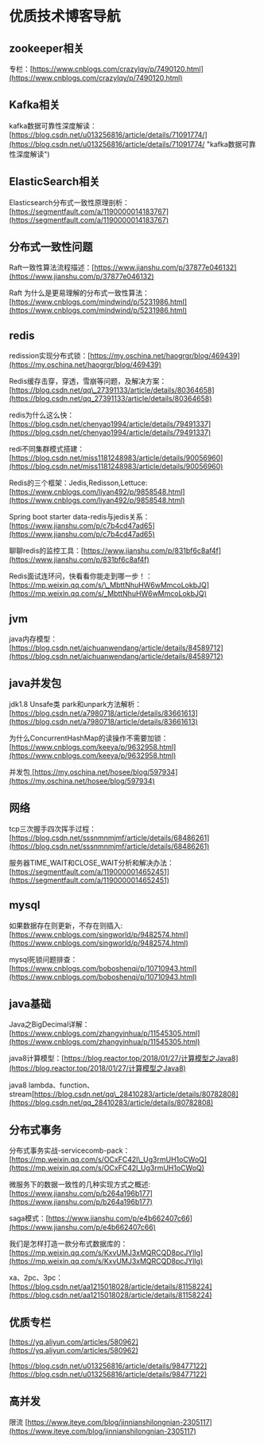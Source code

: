 # 优质技术博客导航

## zookeeper相关

专栏：[https://www.cnblogs.com/crazylqy/p/7490120.html](https://www.cnblogs.com/crazylqy/p/7490120.html)

## Kafka相关

kafka数据可靠性深度解读：[https://blog.csdn.net/u013256816/article/details/71091774/](https://blog.csdn.net/u013256816/article/details/71091774/ "kafka数据可靠性深度解读")

## ElasticSearch相关

Elasticsearch分布式一致性原理剖析：[https://segmentfault.com/a/1190000014183767](https://segmentfault.com/a/1190000014183767)

## 分布式一致性问题

Raft一致性算法流程描述：[https://www.jianshu.com/p/37877e046132](https://www.jianshu.com/p/37877e046132)

Raft 为什么是更易理解的分布式一致性算法：[https://www.cnblogs.com/mindwind/p/5231986.html](https://www.cnblogs.com/mindwind/p/5231986.html)

## redis

redission实现分布式锁：[https://my.oschina.net/haogrgr/blog/469439](https://my.oschina.net/haogrgr/blog/469439)

Redis缓存击穿，穿透，雪崩等问题，及解决方案：[https://blog.csdn.net/qq\_27391133/article/details/80364658](https://blog.csdn.net/qq_27391133/article/details/80364658)

redis为什么这么快：[https://blog.csdn.net/chenyao1994/article/details/79491337](https://blog.csdn.net/chenyao1994/article/details/79491337)

redi不同集群模式搭建：[https://blog.csdn.net/miss1181248983/article/details/90056960](https://blog.csdn.net/miss1181248983/article/details/90056960)

Redis的三个框架：Jedis,Redisson,Lettuce:[https://www.cnblogs.com/liyan492/p/9858548.html](https://www.cnblogs.com/liyan492/p/9858548.html)

Spring boot starter data-redis与jedis关系：[https://www.jianshu.com/p/c7b4cd47ad65](https://www.jianshu.com/p/c7b4cd47ad65)

聊聊redis的监控工具：[https://www.jianshu.com/p/831bf6c8af4f](https://www.jianshu.com/p/831bf6c8af4f)

Redis面试连环问，快看看你能走到哪一步！：[https://mp.weixin.qq.com/s/\_MbttNhuHW6wMmcoLokbJQ](https://mp.weixin.qq.com/s/_MbttNhuHW6wMmcoLokbJQ)

## jvm

java内存模型：[https://blog.csdn.net/aichuanwendang/article/details/84589712](https://blog.csdn.net/aichuanwendang/article/details/84589712)

## java并发包

jdk1.8 Unsafe类 park和unpark方法解析：[https://blog.csdn.net/a7980718/article/details/83661613](https://blog.csdn.net/a7980718/article/details/83661613)

为什么ConcurrentHashMap的读操作不需要加锁：[https://www.cnblogs.com/keeya/p/9632958.html](https://www.cnblogs.com/keeya/p/9632958.html)

并发包[ ](https://my.oschina.net/hosee/blog/597934)[https://my.oschina.net/hosee/blog/597934](https://my.oschina.net/hosee/blog/597934)

## 网络

tcp三次握手四次挥手过程：[https://blog.csdn.net/sssnmnmjmf/article/details/68486261](https://blog.csdn.net/sssnmnmjmf/article/details/68486261)

服务器TIME\_WAIT和CLOSE\_WAIT分析和解决办法：[https://segmentfault.com/a/1190000014652451](https://segmentfault.com/a/1190000014652451)

## mysql

如果数据存在则更新，不存在则插入:[https://www.cnblogs.com/singworld/p/9482574.html](https://www.cnblogs.com/singworld/p/9482574.html)

mysql死锁问题排查：[https://www.cnblogs.com/boboshenqi/p/10710943.html](https://www.cnblogs.com/boboshenqi/p/10710943.html)

## java基础

Java之BigDecimal详解：[https://www.cnblogs.com/zhangyinhua/p/11545305.html](https://www.cnblogs.com/zhangyinhua/p/11545305.html)

java8计算模型：[https://blog.reactor.top/2018/01/27/计算模型之Java8](https://blog.reactor.top/2018/01/27/计算模型之Java8)

java8 lambda、function、stream[https://blog.csdn.net/qq\_28410283/article/details/80782808](https://blog.csdn.net/qq_28410283/article/details/80782808)

## 分布式事务

分布式事务实战-servicecomb-pack：[https://mp.weixin.qq.com/s/OCxFC42l\_Ug3rmUH1oCWoQ](https://mp.weixin.qq.com/s/OCxFC42l_Ug3rmUH1oCWoQ)

微服务下的数据一致性的几种实现方式之概述:[https://www.jianshu.com/p/b264a196b177](https://www.jianshu.com/p/b264a196b177)

saga模式：[https://www.jianshu.com/p/e4b662407c66](https://www.jianshu.com/p/e4b662407c66)

我们是怎样打造一款分布式数据库的：[https://mp.weixin.qq.com/s/KxvUMJ3xMQRCQD8pcJYllg](https://mp.weixin.qq.com/s/KxvUMJ3xMQRCQD8pcJYllg)

xa、2pc、3pc：[https://blog.csdn.net/aa1215018028/article/details/81158224](https://blog.csdn.net/aa1215018028/article/details/81158224)

## 优质专栏

[https://yq.aliyun.com/articles/580962](https://yq.aliyun.com/articles/580962)

[https://blog.csdn.net/u013256816/article/details/98477122](https://blog.csdn.net/u013256816/article/details/98477122)

## 高并发

限流 [https://www.iteye.com/blog/jinnianshilongnian-2305117](https://www.iteye.com/blog/jinnianshilongnian-2305117)

